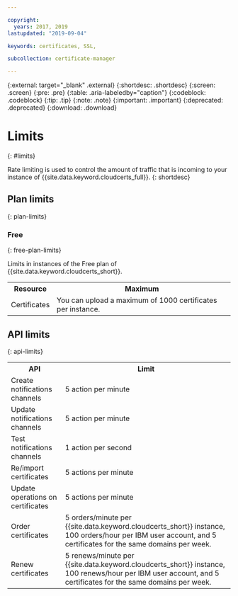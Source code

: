 ```yaml
---

copyright:
  years: 2017, 2019
lastupdated: "2019-09-04"

keywords: certificates, SSL,

subcollection: certificate-manager

---
```


{:external: target="_blank" .external}
{:shortdesc: .shortdesc}
{:screen: .screen}
{:pre: .pre}
{:table: .aria-labeledby="caption"}
{:codeblock: .codeblock}
{:tip: .tip}
{:note: .note}
{:important: .important}
{:deprecated: .deprecated}
{:download: .download}

# Limits
{: #limits}

Rate limiting is used to control the amount of traffic that is incoming to your instance of {{site.data.keyword.cloudcerts_full}}.
{: shortdesc}

## Plan limits
{: plan-limits}

### Free
{: free-plan-limits}

Limits in instances of the Free plan of {{site.data.keyword.cloudcerts_short}}.

<table>
  <tr>
    <th> Resource </th>
    <th> Maximum </th>
  </tr>
  <tr>
    <td>Certificates</td>
    <td>You can upload a maximum of 1000 certificates per instance.</td>
  </tr>
</table>

## API limits
{: api-limits}

<table>
  <tr>
    <th> API </th>
    <th> Limit </th>
  </tr>
  <tr>
    <td>Create notifications channels</td>
    <td>5 action per minute</td>
  </tr>
  <tr>
    <td>Update notifications channels</td>
    <td>5 action per minute</td>
  </tr>
  <tr>
    <td>Test notifications channels</td>
    <td>1 action per second</td>
  </tr>
  <tr>
    <td>Re/import certificates</td>
    <td>5 actions per minute</td>
  </tr>
  <tr>
    <td>Update operations on certificates</td>
    <td>5 actions per minute</td>
  </tr>
  <tr>
    <td>Order certificates</td>
    <td>5 orders/minute per {{site.data.keyword.cloudcerts_short}} instance, 100 orders/hour per IBM user account, and 5 certificates for the same domains per week.</td>
  </tr>
  <tr>
    <td>Renew certificates</td>
    <td>5 renews/minute per {{site.data.keyword.cloudcerts_short}} instance, 100 renews/hour per IBM user account, and 5 certificates for the same domains per week.</td>
  </tr>
</table>